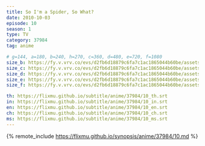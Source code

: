 ```yaml
---
title: So I'm a Spider, So What?
date: 2010-10-03
episode: 10
season: 1
type: TV
category: 37984
tag: anime

# g=144, a=180, b=240, h=270, c=360, d=480, e=720, f=1080
size_b: https://fy.v.vrv.co/evs/d2fb6d18879c6fa7c1ac1865044b60be/assets/d79d2d74c8b2e45f8d0f8e05c6dbedb8_4000468.mp4
size_c: https://fy.v.vrv.co/evs/d2fb6d18879c6fa7c1ac1865044b60be/assets/d79d2d74c8b2e45f8d0f8e05c6dbedb8_4000467.mp4
size_d: https://fy.v.vrv.co/evs/d2fb6d18879c6fa7c1ac1865044b60be/assets/d79d2d74c8b2e45f8d0f8e05c6dbedb8_4000469.mp4
size_e: https://fy.v.vrv.co/evs/d2fb6d18879c6fa7c1ac1865044b60be/assets/d79d2d74c8b2e45f8d0f8e05c6dbedb8_4000470.mp4
size_f: https://fy.v.vrv.co/evs/d2fb6d18879c6fa7c1ac1865044b60be/assets/d79d2d74c8b2e45f8d0f8e05c6dbedb8_4000471.mp4

th: https://flixmu.github.io/subtitle/anime/37984/10_th.srt
in: https://flixmu.github.io/subtitle/anime/37984/10_in.srt
en: https://flixmu.github.io/subtitle/anime/37984/10_en.srt
ch: https://flixmu.github.io/subtitle/anime/37984/10_ch.srt
ms: https://flixmu.github.io/subtitle/anime/37984/10_ms.srt
---
```

{% remote_include https://flixmu.github.io/synopsis/anime/37984/10.md %}
